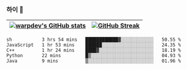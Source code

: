 
### 하이 👋
[![warpdev's GitHub stats](https://github-readme-stats.vercel.app/api?username=warpdev&show_icons=true&theme=vue-dark)](#) |[![GitHub Streak](https://github-readme-streak-stats.herokuapp.com/?user=warpdev&theme=dark)](#)
--- | --- |
<!--START_SECTION:waka-->
```text
sh           3 hrs 54 mins   ████████████▓░░░░░░░░░░░░   50.55 % 
JavaScript   1 hr 53 mins    ██████░░░░░░░░░░░░░░░░░░░   24.35 % 
C++          1 hr 24 mins    ████▓░░░░░░░░░░░░░░░░░░░░   18.19 % 
Python       22 mins         █▒░░░░░░░░░░░░░░░░░░░░░░░   04.93 % 
Java         9 mins          ▒░░░░░░░░░░░░░░░░░░░░░░░░   01.96 % 
```
<!--END_SECTION:waka-->

<!--
**warpdev/warpdev** is a ✨ _special_ ✨ repository because its `README.md` (this file) appears on your GitHub profile.

Here are some ideas to get you started:

- 🔭 I’m currently working on ...
- 🌱 I’m currently learning ...
- 👯 I’m looking to collaborate on ...
- 🤔 I’m looking for help with ...
- 💬 Ask me about ...
- 📫 How to reach me: ...
- 😄 Pronouns: ...
- ⚡ Fun fact: ...
-->

